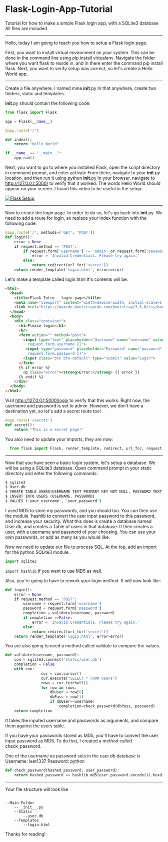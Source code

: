 # Flask-Login-App-Tutorial
Tutorial for how to make a simple Flask login app, with a SQLite3 database
All files are included
***
Hello, today I am going to teach you how to setup a Flask login page. 

First, you want to install virtual environment on your system. This can be done in the command line using pip install virtualenv.
Navigate the folder where you want flask to reside in, and in there enter the command pip install flask.
Next, you want to verify setup was correct, so let's create a Hello World app.

***
Create a file anywhere, I named mine __init__.py
In that anywhere, create two folders, static and templates.

__init__.py should contain the following code: 

```python
from flask import Flask

app = Flask(__name__)

@app.route('/')

def index():
    return "Hello World"

if __name__== "__main__":
    app.run()
```

Next, you want to go to where you installed Flask, open the script directory in command prompt, and enter activate
From there, navigate to your __init__.py location, and then run it using python __init__.py 
In your browser, navigate to http://127.0.0.1:5000/ to verify that it worked.
The words Hello World should appear on your screen.
I found this video to be useful in the setup:

[![Flask Setup](https://i.ytimg.com/vi_webp/98JY6MvumVs/mqdefault.webp)](http://www.youtube.com/watch?v=98JY6MvumVs)
***
Now to create the login page. In order to do so, let's go back into __init__.py.
We need to add a route for login, so replace your index function with the following code: 
```python
@app.route('/', methods=['GET', 'POST'])
def login():
    error = None
    if request.method == 'POST':
        if request.form['username'] != 'admin' or request.form['password'] != 'admin':
            error = 'Invalid Credentials. Please try again.'
        else:
            return redirect(url_for('secret'))
    return render_template('login.html', error=error)
 ```

Let's make a template called login.html
It's contents will be: 
```html
<html>
  <head>
    <title>Flask Intro - login page</title>
    <meta name="viewport" content="width=device-width, initial-scale=1.0">
    <link href="https://maxcdn.bootstrapcdn.com/bootstrap/3.3.6/css/bootstrap.min.css" rel="stylesheet" media="screen">
  </head>
  <body>
    <div class="container">
      <h1>Please login</h1>
      <br>
      <form action="" method="post">
        <input type="text" placeholder="Username" name="username" value="{{
          request.form.username }}">
         <input type="password" placeholder="Password" name="password" value="{{
          request.form.password }}">
        <input class="btn btn-default" type="submit" value="Login">
      </form>
      {% if error %}
        <p class="error"><strong>Error:</strong> {{ error }}
      {% endif %}
    </div>
  </body>
</html>
```
Visit http://127.0.0.1:5000/login to verify that this works. Right now, the username and password is set to admin.
However, we don't have a destination yet, so let's add a secret route too!
```python  
@app.route('/secret')
def secret():
    return "This is a secret page!"
```
  You also need to update your imports, they are now: 
```python
  from flask import Flask, render_template, redirect, url_for, request
```
***
Now that you have seen a basic login system, let's setup a database. We will be using a SQLite3 database.
Open command prompt in your static directory and enter the following commands:
```cmd
$ sqlite3
$ User.db
$ CREATE TABLE USERS(USERNAME TEXT PRIMARY KEY NOT NULL, PASSWORD TEXT NOT NULL);
$ INSERT INTO USERS (USERNAME, PASSWORD)
$ VALUES ('your_username', 'your_password')
```
I used MD5 to store my passwords, and you should too. 
You can then use the module `hashlib to convert the user input password to this password, and increase your security.
What this does is create a database named User.db, and creates a Table of users in that database. It then creates a user, with a username and password of your choosing.
You can use your own passwords, or add as many as you would like.

Now we need to update our file to process SQL.
At the top, add an import for the python SQLite3 module.

```python
import sqlite3
```
```import hashlib``` If you want to use MD5 as well.

Also, you're going to have to rework your login method. It will now look like: 
```python
def login():
    error = None
    if request.method == 'POST':
        username = request.form['username']
        password = request.form['password']
        completion = validate(username, password)
        if completion ==False:
            error = 'Invalid Credentials. Please try again.'
        else:
            return redirect(url_for('secret'))
    return render_template('login.html', error=error)
```
You are also going to need a method called validate to compare the values. 
```python
def validate(username, password):
    con = sqlite3.connect('static/user.db')
    completion = False
    with con:
                cur = con.cursor()
                cur.execute("SELECT * FROM Users")
                rows = cur.fetchall()
                for row in rows:
                    dbUser = row[0]
                    dbPass = row[1]
                    if dbUser==username:
                        completion=check_password(dbPass, password)
    return completion

```
It takes the inputed username and passwords as arguments, and compare them against the users table.

If you have your passwords stored as MD5, you'll have to convert the user input password as MD5. To do that, I created a method called check_password.

One of the username as password sets in the user.db database is Username: leet1337 Password: python
```python
def check_password(hashed_password, user_password):
    return hashed_password == hashlib.md5(user_password.encode()).hexdigest()

```
***
Your file structure will look like
```

--Main Folder
    --__init__.py
    --Static
        --user.db
    --Templates
        --login.html
```
        
Thanks for reading!
